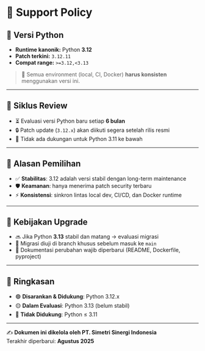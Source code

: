 # 📜 Support Policy

## 🐍 Versi Python
- **Runtime kanonik:** Python **3.12**  
- **Patch terkini:** `3.12.11`  
- **Compat range:** `>=3.12,<3.13`  

> 📌 Semua environment (local, CI, Docker) **harus konsisten** menggunakan versi ini.

---

## 🔄 Siklus Review
- ⏳ Evaluasi versi Python baru setiap **6 bulan**  
- 🔒 Patch update (`3.12.x`) akan diikuti segera setelah rilis resmi  
- 🚫 Tidak ada dukungan untuk Python 3.11 ke bawah  

---

## 🎯 Alasan Pemilihan
- ✅ **Stabilitas**: 3.12 adalah versi stabil dengan long-term maintenance  
- 🛡️ **Keamanan**: hanya menerima patch security terbaru  
- ⚡ **Konsistensi**: sinkron lintas local dev, CI/CD, dan Docker runtime  

---

## 📅 Kebijakan Upgrade
- 🔜 Jika Python **3.13** stabil dan matang → evaluasi migrasi  
- 🧪 Migrasi diuji di branch khusus sebelum masuk ke `main`  
- 📖 Dokumentasi perubahan wajib diperbarui (README, Dockerfile, pyproject)  

---

## 📌 Ringkasan
- 🟢 **Disarankan & Didukung**: Python 3.12.x  
- 🟡 **Dalam Evaluasi**: Python 3.13 (belum stabil)  
- 🔴 **Tidak Didukung**: Python ≤ 3.11  

---

✍️ **Dokumen ini dikelola oleh PT. Simetri Sinergi Indonesia**  
Terakhir diperbarui: **Agustus 2025**

